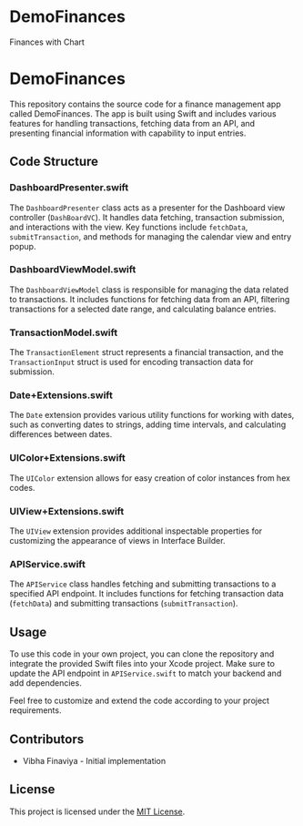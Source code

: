 # DemoFinances
Finances with Chart
# DemoFinances

This repository contains the source code for a finance management app called DemoFinances. The app is built using Swift and includes various features for handling transactions, fetching data from an API, and presenting financial information with capability to input entries.

## Code Structure

### DashboardPresenter.swift

The `DashboardPresenter` class acts as a presenter for the Dashboard view controller (`DashBoardVC`). It handles data fetching, transaction submission, and interactions with the view. Key functions include `fetchData`, `submitTransaction`, and methods for managing the calendar view and entry popup.

### DashboardViewModel.swift

The `DashboardViewModel` class is responsible for managing the data related to transactions. It includes functions for fetching data from an API, filtering transactions for a selected date range, and calculating balance entries.

### TransactionModel.swift

The `TransactionElement` struct represents a financial transaction, and the `TransactionInput` struct is used for encoding transaction data for submission.

### Date+Extensions.swift

The `Date` extension provides various utility functions for working with dates, such as converting dates to strings, adding time intervals, and calculating differences between dates.

### UIColor+Extensions.swift

The `UIColor` extension allows for easy creation of color instances from hex codes.

### UIView+Extensions.swift

The `UIView` extension provides additional inspectable properties for customizing the appearance of views in Interface Builder.

### APIService.swift

The `APIService` class handles fetching and submitting transactions to a specified API endpoint. It includes functions for fetching transaction data (`fetchData`) and submitting transactions (`submitTransaction`).

## Usage

To use this code in your own project, you can clone the repository and integrate the provided Swift files into your Xcode project. Make sure to update the API endpoint in `APIService.swift` to match your backend and add dependencies.

Feel free to customize and extend the code according to your project requirements.

## Contributors
- Vibha Finaviya - Initial implementation

## License

This project is licensed under the [MIT License](LICENSE).
